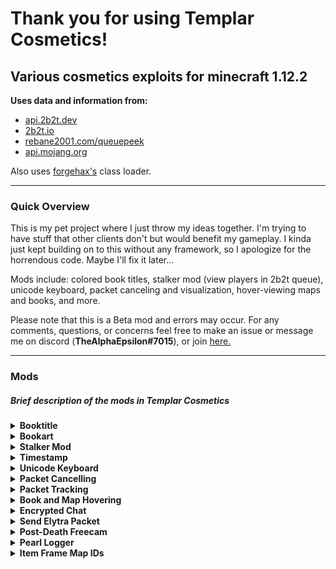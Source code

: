 # Thank you for using Templar Cosmetics!

## Various cosmetics exploits for minecraft 1.12.2

__**Uses data and information from:**__ 
- [api.2b2t.dev](https://api.2b2t.dev/)
- [2b2t.io](https://2b2t.io/)
- [rebane2001.com/queuepeek](https://rebane2001.com/queuepeek/)
- [api.mojang.org](https://api.mojang.org/)

Also uses [forgehax's](https:github.com/fr1kin/forgehax/) class loader.

---------------------------------------------------------------------

### Quick Overview

This is my pet project where I just throw my ideas together. I'm trying to have stuff that other clients don't but would benefit my gameplay. I kinda just kept building on to this without any framework, so I apologize for the horrendous code. Maybe I'll fix it later...

Mods include: colored book titles, stalker mod (view players in 2b2t queue), unicode keyboard, packet canceling and visualization, hover-viewing maps and books, and more.

Please note that this is a Beta mod and errors may occur. For any comments, questions, or concerns feel free to make an issue or message me on discord (**TheAlphaEpsilon#7015**), or join [here.](https://discord.gg/myqngze)

---------------------------------------------------------------------

### Mods

##### **Brief description of the mods in Templar Cosmetics**

<details><summary><b>Booktitle</b></summary>

- Create books with colored and unicode titles
</details>

<details><summary><b>Bookart</b></summary>

- Added pages of pixel art to books
- (2b2t only allows 256 characters per page)
</details>

<details><summary><b>Stalker Mod</b></summary>

- Add players and see if they are online, in-queue, or offline
- Able to approximate a player's queue position in normal queue and priority queue
- Able to create prefixes to player's chat messages to make them stand out
- Able to get alerts when players join the game or are in queue
- Supports name changes
</details>

<details><summary><b>Timestamp</b></summary>

- Add a configurable timestamp before chat messages
</details>

<details><summary><b>Unicode Keyboard</b></summary>

- Allows for ease of use with unicode alphabet on otherwise annoying places such as signs and book titles
</details>

<details><summary><b>Packet Cancelling</b></summary>

- Intercept packets leaving or being received by your client
</details>

<details><summary><b>Packet Tracking</b></summary>

- An easy way to visualize the flow of packets between the server and your client
</details>

<details><summary><b>Book and Map Hovering</b></summary>

- Allows you to see the contents of a book or map in your inventory by hovering over them and pressing the keybind.
- Also shows the nbt data of all items
</details>

<details><summary><b>Encrypted Chat</b></summary>

- Encrypts your chat so that only others with Templar Cosmetics may see it.
- Also allows you to see the raw chat; what others see
</details>

<details><summary><b>Send Elytra Packet</b></summary>

- Bind a key to sending an elytra flight packet.
- Functionally identical to double tapping space.
</details>

<details><summary><b>Post-Death Freecam</b></summary>

- Freecam after death.
</details>

<details><summary><b>Pearl Logger</b></summary>

- Easy logging of pearls for pearl loading.
</details>

<details><summary><b>Item Frame Map IDs</b></summary>

- Shows the ID of maps in item frames.
</details>